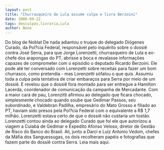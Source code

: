 ```yaml
---
layout: post
title: "Churrasqueiro de Lula assume culpa e livra Berzoini"
date: 2006-09-22
tags: desculpas,livraria,Lula
author: None
---
```

Do blog de Noblat
De nada adiantou o truque do delegado Diógenes Curado, da Pol?cia Federal, responsável pelo inquérito sobre o dossiê contra José Serra, para que Jorge Lorenzetti, churrasqueiro de Lula e ex-chefe dos arapongas do PT, abrisse a boca e revalasse informações capazes de comprometer com o episódio o deputado Ricardo Berzoini.
Ele pode até ter conversado com Lorenzetti sobre receitas para fazer um bom churrasco, como pretendia - mas Lorenzetti sófalou o que quis. Assumiu toda a culpa pela tentativa de criar embaraços para Serra por meio de um dossiê. E revelou que o dossiê fora montado para ser entregue a Hamilton Lacerda, coordenador de comunicação da campanha de Mercadante.
Com a maior cara de pau, Lorenzitti afirmou ao delegado que ficara chocado, simplesmente chocado quando soube que Gedimar Passos, seu subordinado, e Valdebran Padilha, empresário do Mato Grosso e filiado ao PT, haviam sido presos pela Pol?cia Federal com o equivalente a R$ 1,7 milhão. Lorenzetti estava certo de que o dossiê não custaria um tostão.
Lorenzetti contou ainda ao delegado Curado que foi ele que autorizou a viagem a Cuiabá de Gedimar e Expedito Afonso Veloso, diretor de Gestão de Risco do Banco do Brasil. Ali, junto a Darci e Luiz Antonio Vedoin, chefes da Máfia dos Sanguessugas, os dois recolheram papéis e fotografias que fazem parte do dossiê contra Serra.
Leia mais aqui. 